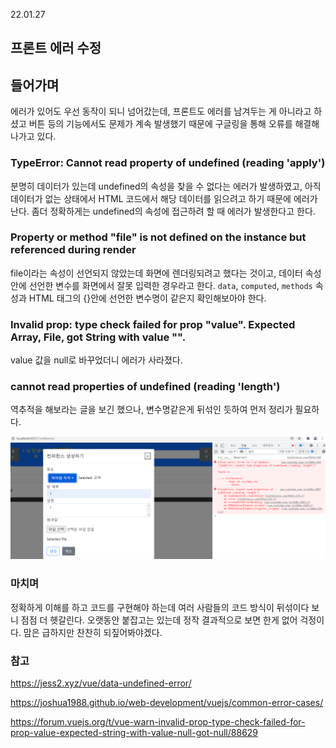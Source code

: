 22.01.27

## 프론트 에러 수정

## 들어가며

에러가 있어도 우선 동작이 되니 넘어갔는데, 프론트도 에러를 남겨두는 게 아니라고 하셨고 버튼 등의 기능에서도 문제가 계속 발생했기 때문에 구글링을 통해 오류를 해결해나가고 있다.



### TypeError: Cannot read property of undefined (reading 'apply')

분명히 데이터가 있는데 undefined의 속성을 찾을 수 없다는 에러가 발생하였고, 아직 데이터가 없는 상태에서 HTML 코드에서 해당 데이터를 읽으려고 하기 때문에 에러가 난다. 좀더 정확하게는 undefined의 속성에 접근하려 할 때 에러가 발생한다고 한다.

### Property or method "file" is not defined on the instance but referenced during render

file이라는 속성이 선언되지 않았는데 화면에 렌더링되려고 했다는 것이고, 데이터 속성 안에 선언한 변수를 화면에서 잘못 입력한 경우라고 한다. `data`, `computed`, `methods` 속성과 HTML 태그의 {}안에 선언한 변수명이 같은지 확인해보아야 한다.

### Invalid prop: type check failed for prop "value". Expected Array, File, got String with value "".

value 값을 null로 바꾸었더니 에러가 사라졌다.

### cannot read properties of undefined (reading 'length')

역추적을 해보라는 글을 보긴 했으나, 변수명같은게 뒤섞인 듯하여 먼저 정리가 필요하다.

![에러](에러.png)



### 마치며

정확하게 이해를 하고 코드를 구현해야 하는데 여러 사람들의 코드 방식이 뒤섞이다 보니 점점 더 헷갈린다. 오랫동안 붙잡고는 있는데 정작 결과적으로 보면 한게 없어 걱정이다. 맘은 급하지만 찬찬히 되짚어봐야겠다.

### 참고

https://jess2.xyz/vue/data-undefined-error/

https://joshua1988.github.io/web-development/vuejs/common-error-cases/

https://forum.vuejs.org/t/vue-warn-invalid-prop-type-check-failed-for-prop-value-expected-string-with-value-null-got-null/88629